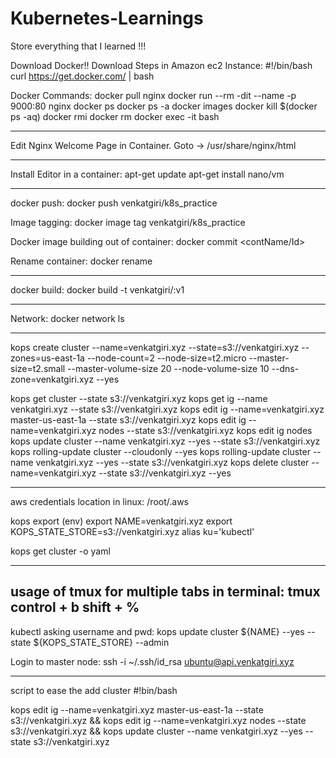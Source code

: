 # Kubernetes-Learnings
Store everything that I learned !!!



Download Docker!!
Download Steps in Amazon ec2 Instance:
#!/bin/bash
curl https://get.docker.com/ | bash

Docker Commands:
docker pull nginx
docker run --rm -dit --name <contName> -p 9000:80 nginx
docker ps
docker ps -a
docker images
docker kill $(docker ps -aq)
docker rmi <Imagename>
docker rm <contName>
docker exec -it <contName> bash

-----
Edit Nginx Welcome Page in Container.
Goto -> /usr/share/nginx/html

----
Install Editor in a container:
apt-get update
apt-get install nano/vm

----------
docker push:
docker push venkatgiri/k8s_practice

Image tagging:
docker image tag <imageid> venkatgiri/k8s_practice

Docker image building out of container:
docker commit <contName/Id>

Rename container:
docker rename <contId> <newname>

---------
docker build:
docker build -t venkatgiri/<new image name>:v1 <path>


-----------
Network:
docker network ls 

------------
kops create cluster --name=venkatgiri.xyz --state=s3://venkatgiri.xyz --zones=us-east-1a --node-count=2 --node-size=t2.micro --master-size=t2.small --master-volume-size 20 --node-volume-size 10 --dns-zone=venkatgiri.xyz --yes

kops get cluster --state s3://venkatgiri.xyz
kops get ig --name venkatgiri.xyz --state s3://venkatgiri.xyz
kops edit ig --name=venkatgiri.xyz master-us-east-1a --state s3://venkatgiri.xyz
kops edit ig --name=venkatgiri.xyz nodes --state s3://venkatgiri.xyz
kops edit ig nodes
kops update cluster --name venkatgiri.xyz --yes --state  s3://venkatgiri.xyz
kops rolling-update cluster --cloudonly --yes
kops rolling-update cluster  --name venkatgiri.xyz --yes --state  s3://venkatgiri.xyz
kops delete cluster --name=venkatgiri.xyz --state s3://venkatgiri.xyz --yes

--------------
aws credentials location in linux:
/root/.aws

kops export (env)
export NAME=venkatgiri.xyz
export KOPS_STATE_STORE=s3://venkatgiri.xyz
alias ku='kubectl'

kops get cluster -o yaml

--------
usage of tmux for multiple tabs in terminal:
tmux
control + b
shift + %
--------
kubectl asking username and pwd:
kops update cluster ${NAME} --yes --state ${KOPS_STATE_STORE} --admin

Login to master node:
ssh -i ~/.ssh/id_rsa ubuntu@api.venkatgiri.xyz

------
script to ease the add cluster 
 #!bin/bash

kops edit ig --name=venkatgiri.xyz master-us-east-1a --state s3://venkatgiri.xyz && kops edit ig --name=venkatgiri.xyz nodes --state s3://venkatgiri.xyz &&  kops update cluster --name venkatgiri.xyz --yes --state  s3://venkatgiri.xyz






